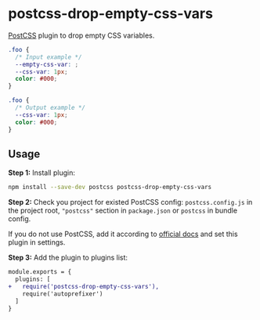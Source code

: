 # postcss-drop-empty-css-vars

[PostCSS] plugin to drop empty CSS variables.

[PostCSS]: https://github.com/postcss/postcss

```css
.foo {
  /* Input example */
  --empty-css-var: ;
  --css-var: 1px;
  color: #000;
}
```

```css
.foo {
  /* Output example */
  --css-var: 1px;
  color: #000;
}
```

## Usage

**Step 1:** Install plugin:

```sh
npm install --save-dev postcss postcss-drop-empty-css-vars
```

**Step 2:** Check you project for existed PostCSS config: `postcss.config.js`
in the project root, `"postcss"` section in `package.json`
or `postcss` in bundle config.

If you do not use PostCSS, add it according to [official docs]
and set this plugin in settings.

**Step 3:** Add the plugin to plugins list:

```diff
module.exports = {
  plugins: [
+   require('postcss-drop-empty-css-vars'),
    require('autoprefixer')
  ]
}
```

[official docs]: https://github.com/postcss/postcss#usage
